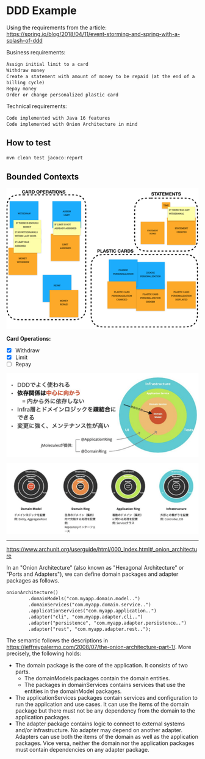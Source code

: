 # DDD Example

Using the requirements from the article:
https://spring.io/blog/2018/04/11/event-storming-and-spring-with-a-splash-of-ddd


Business requirements:

```
Assign initial limit to a card
Withdraw money
Create a statement with amount of money to be repaid (at the end of a billing cycle)
Repay money
Order or change personalized plastic card
```

Technical requirements:

```
Code implemented with Java 16 features
Code implemented with Onion Architecture in mind
```

## How to test

```java
mvn clean test jacoco:report
```


## Bounded Contexts

![](../docs/images/es-example-bounded-contests.png)

**Card Operations:**

- [x] Withdraw
- [x] Limit
- [ ] Repay

![](../docs/images/jmolecules.png)

![](../docs/images/jmolecules2.png)

---

https://www.archunit.org/userguide/html/000_Index.html#_onion_architecture

In an "Onion Architecture" (also known as "Hexagonal Architecture" or "Ports and Adapters"), we can define domain packages and adapter packages as follows.

```
onionArchitecture()
        .domainModels("com.myapp.domain.model..")
        .domainServices("com.myapp.domain.service..")
        .applicationServices("com.myapp.application..")
        .adapter("cli", "com.myapp.adapter.cli..")
        .adapter("persistence", "com.myapp.adapter.persistence..")
        .adapter("rest", "com.myapp.adapter.rest..");
```

The semantic follows the descriptions in https://jeffreypalermo.com/2008/07/the-onion-architecture-part-1/. More precisely, the following holds:

- The domain package is the core of the application. It consists of two parts.
  - The domainModels packages contain the domain entities.
  - The packages in domainServices contains services that use the entities in the domainModel packages.
- The applicationServices packages contain services and configuration to run the application and use cases. It can use the items of the domain package but there must not be any dependency from the domain to the application packages.
- The adapter package contains logic to connect to external systems and/or infrastructure. No adapter may depend on another adapter. Adapters can use both the items of the domain as well as the application packages. Vice versa, neither the domain nor the application packages must contain dependencies on any adapter package.

